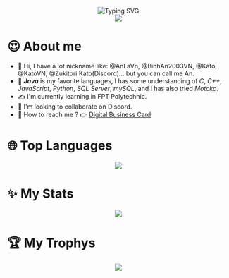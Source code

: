 <p align="center"> 
  <img src="https://readme-typing-svg.demolab.com?font=Fira+Code&size=25&pause=1000&center=true&vCenter=true&width=600&lines=Welcome+to+my+Github+Page+!;You+can+call+me+An+%3C3+!;I+am+a+college+student+at+FPoly+!;Java+is+my+favorite+languages.;I+like+learning+new+technologies+!!!;Check+out+my+repositories+for+more..." alt="Typing SVG" />
  <br><img src="https://komarev.com/ghpvc/?username=AnLaVN&color=blue&style=flat-square&label=PROFILE+VIEWS"/>
</p>

# 😍 About me 
- 👋 Hi, I have a lot nickname like: @AnLaVn, @BinhAn2003VN, @Kato, @KatoVN, @Zukitori Kato(Discord)... but you can call me An. 
- 🤌 ***Java*** is my favorite languages, I has some understanding of *C*, *C++*, *JavaScript*, *Python*, *SQL Server*, *mySQL*, and I has also tried *Motoko*.
- ✍️ I'm currently learning in FPT Polytechnic.
- 🤝 I'm looking to collaborate on Discord.
- 🤙 How to reach me ? 👉 [Digital Business Card](https://anlavn.github.io/)

# 🌐 Top Languages
<p align="center">
  <img src="https://github-readme-stats.vercel.app/api/top-langs/?username=AnLaVN&langs_count=10&showicon=true&theme=tokyonight&hide=html,css"/>
</p>
 

# ✨ My Stats
<p align="center"> 
  <img src="https://github-readme-stats.vercel.app/api/?username=AnLaVN&showicon=true&theme=tokyonight"/>
</p>
  
# 🏆 My Trophys
<p align="center"> 
  <img src="https://github-profile-trophy.vercel.app/?username=AnLaVN&theme=dracula"/>
